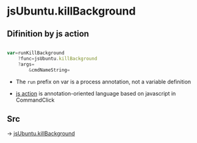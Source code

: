 # jsUbuntu.killBackground

## Difinition by js action

```js.js

var=runKillBackground
	?func=jsUbuntu.killBackground
	?args=
		&cmdNameString=
```

- The `run` prefix on var is a process annotation, not a variable definition

- [js action](#) is annotation-oriented language based on javascript in CommandClick

## Src

-> [jsUbuntu.killBackground](https://github.com/puutaro/CommandClick/blob/master/app/src/main/java/com/puutaro/commandclick/fragment_lib/terminal_fragment/js_interface/JsUbuntu.kt#L111)


